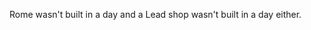 <!-- Rome wasn't built in a day and Lead shop wasn't. -->
Rome wasn't built in a day and a Lead shop wasn't built in a day either.
